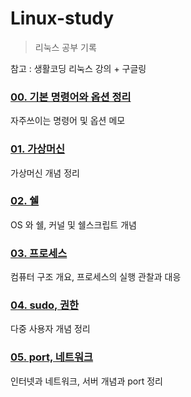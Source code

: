 # Linux-study
> 리눅스 공부 기록

참고 : 생활코딩 리눅스 강의 + 구글링

### [00. 기본 명령어와 옵션 정리](https://github.com/hotpineapple/Linux-study/blob/main/docs/basics.md)
자주쓰이는 명령어 및 옵션 메모

### [01. 가상머신](https://github.com/hotpineapple/Linux-study/blob/main/docs/virtualmachine.md)
가상머신 개념 정리

### [02. 쉘](https://github.com/hotpineapple/Linux-study/blob/main/docs/shell.md)
OS 와 쉘, 커널 및 쉘스크립트 개념

### [03. 프로세스](https://github.com/hotpineapple/Linux-study/blob/main/docs/process.md)
컴퓨터 구조 개요, 프로세스의 실행 관찰과 대응

### [04. sudo, 권한](https://github.com/hotpineapple/Linux-study/blob/main/docs/sudo.md)
다중 사용자 개념 정리

### [05. port, 네트워크](https://github.com/hotpineapple/Linux-study/blob/main/docs/port.md)
인터넷과 네트워크, 서버 개념과 port 정리
